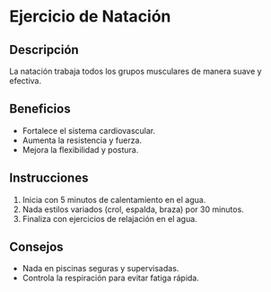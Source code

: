 # Ejercicio de Natación

## Descripción
La natación trabaja todos los grupos musculares de manera suave y efectiva.

## Beneficios
- Fortalece el sistema cardiovascular.
- Aumenta la resistencia y fuerza.
- Mejora la flexibilidad y postura.

## Instrucciones
1. Inicia con 5 minutos de calentamiento en el agua.
2. Nada estilos variados (crol, espalda, braza) por 30 minutos.
3. Finaliza con ejercicios de relajación en el agua.

## Consejos
- Nada en piscinas seguras y supervisadas.
- Controla la respiración para evitar fatiga rápida.
